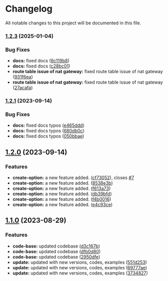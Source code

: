 # Changelog

All notable changes to this project will be documented in this file.

### [1.2.3](https://github.com/shamimice03/terraform-aws-vpc/compare/v1.2.2...v1.2.3) (2025-01-04)


### Bug Fixes

* **docs:** fixed docs ([6c119b8](https://github.com/shamimice03/terraform-aws-vpc/commit/6c119b8a73fbf6e375267cb98b7d907efbffd912))
* **docs:** fixed docs ([c28bc01](https://github.com/shamimice03/terraform-aws-vpc/commit/c28bc01d6b64b11508103fcf25a83fed508bfe43))
* **route table issue of nat gateway:** fixed route table issue of nat gateway ([931f6ea](https://github.com/shamimice03/terraform-aws-vpc/commit/931f6eae11973f5cae0f6b1f4afd0f51fc0a470f))
* **route table issue of nat gateway:** fixed route table issue of nat gateway ([27acafa](https://github.com/shamimice03/terraform-aws-vpc/commit/27acafa258ed9fd66b1b5eea929265b0bfd25299))

### [1.2.1](https://github.com/shamimice03/terraform-aws-vpc/compare/v1.2.0...v1.2.1) (2023-09-14)


### Bug Fixes

* **docs:** fixed docs typos ([e465ddd](https://github.com/shamimice03/terraform-aws-vpc/commit/e465ddda4524ac70f1eaf40a03c6d6d03931233a))
* **docs:** fixed docs typos ([680db0c](https://github.com/shamimice03/terraform-aws-vpc/commit/680db0c29b80dde45ca3bacd1c0b8e3951ccd257))
* **docs:** fixed docs typos ([050bbae](https://github.com/shamimice03/terraform-aws-vpc/commit/050bbaea26b9dcc5860146bff8a5a228418e56d7))

## [1.2.0](https://github.com/shamimice03/terraform-aws-vpc/compare/v1.1.0...v1.2.0) (2023-09-14)


### Features

* **create-option:** a new feature added. ([cf73052](https://github.com/shamimice03/terraform-aws-vpc/commit/cf73052de033b3d50044cae6d45715f24f242dd6)), closes [#7](https://github.com/shamimice03/terraform-aws-vpc/issues/7)
* **create-option:** a new feature added. ([8538e3b](https://github.com/shamimice03/terraform-aws-vpc/commit/8538e3bd3a2c0d6e9019aa12d4ed8b073e98f6a2))
* **create-option:** a new feature added. ([f613a73](https://github.com/shamimice03/terraform-aws-vpc/commit/f613a73011fb1fa1a0a66fb744d24bdc7eb0e2ba))
* **create-option:** a new feature added. ([db39bfd](https://github.com/shamimice03/terraform-aws-vpc/commit/db39bfd005833baf69b112b78eb57778a97f3518))
* **create-option:** a new feature added. ([f4b0016](https://github.com/shamimice03/terraform-aws-vpc/commit/f4b00166dfc201ec18a6740472336ff9ddc99ebb))
* **create-option:** a new feature added. ([e4c93ce](https://github.com/shamimice03/terraform-aws-vpc/commit/e4c93ce01fb3000c2f87a0825ee4b711b025f6ed))

## [1.1.0](https://github.com/shamimice03/terraform-aws-vpc/compare/v1.0.6...v1.1.0) (2023-08-29)


### Features

* **code-base:** updated codebase ([d3c167b](https://github.com/shamimice03/terraform-aws-vpc/commit/d3c167b5d81082468788b7bac3bbe790c825e2ad))
* **code-base:** updated codebase ([dfb0d80](https://github.com/shamimice03/terraform-aws-vpc/commit/dfb0d8002a5209204e457dafce83bff3c581dd5a))
* **code-base:** updated codebase ([2950dfe](https://github.com/shamimice03/terraform-aws-vpc/commit/2950dfe8702e306d7a785085f0b777ecaa3881ce))
* **update:** updated with new versions, codes, examples ([551d253](https://github.com/shamimice03/terraform-aws-vpc/commit/551d2537d1fa2db14b96434f38520a0d59bda918))
* **update:** updated with new versions, codes, examples ([69777ae](https://github.com/shamimice03/terraform-aws-vpc/commit/69777ae9004e126c102a89225b3b866cde92fafb))
* **update:** updated with new versions, codes, examples ([3734827](https://github.com/shamimice03/terraform-aws-vpc/commit/3734827d1c66b9b174ea7516372faec30dcb8ede))
